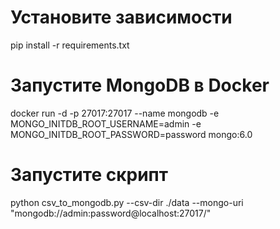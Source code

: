 # Установите зависимости
pip install -r requirements.txt

# Запустите MongoDB в Docker
docker run -d -p 27017:27017 --name mongodb -e MONGO_INITDB_ROOT_USERNAME=admin -e MONGO_INITDB_ROOT_PASSWORD=password mongo:6.0

# Запустите скрипт
python csv_to_mongodb.py --csv-dir ./data --mongo-uri "mongodb://admin:password@localhost:27017/"
